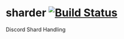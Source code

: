 # sharder [![Build Status](https://travis-ci.org/oxylbot/sharder.svg?branch=master)](https://travis-ci.org/oxylbot/sharder)
Discord Shard Handling